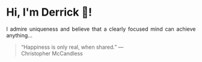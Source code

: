 # Hi, I'm Derrick 👋!
<p align="justify">I admire uniqueness and believe that a clearly focused mind can achieve anything...</p> 
<!-- #quote-start -->
<blockquote>&ldquo;Happiness is only real, when shared.&rdquo; &mdash; <footer>Christopher McCandless</footer></blockquote>
<!-- #quote-end -->
